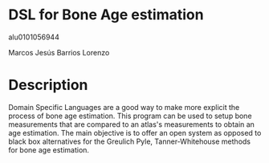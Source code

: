 # DSL for Bone Age estimation

alu0101056944

Marcos Jesús Barrios Lorenzo

# Description

Domain Specific Languages are a good way to make more explicit the process of bone age estimation. This program can be used to setup bone measurements that are compared to an atlas's measurements to obtain an age estimation. The main objective is to offer an open system as opposed to black box alternatives for the Greulich Pyle, Tanner-Whitehouse methods for bone age estimation.

